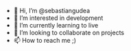 - 👋 Hi, I’m @sebastiangudea
- 👀 I’m interested in development
- 🌱 I’m currently learning to live
- 💞️ I’m looking to collaborate on projects
- 📫 How to reach me ;)

<!---
sebastiangudea/sebastiangudea is a ✨ special ✨ repository because its `README.md` (this file) appears on your GitHub profile.
You can click the Preview link to take a look at your changes.
--->
